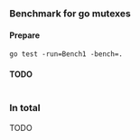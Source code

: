 ### Benchmark for go mutexes

#### Prepare
```
go test -run=Bench1 -bench=.
```

#### TODO
```

```

### In total
TODO





